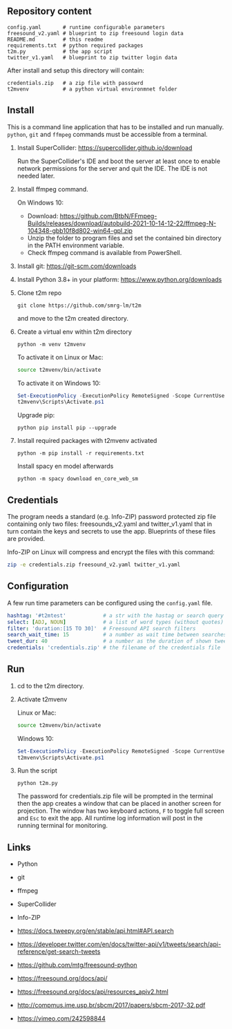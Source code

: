 Repository content
------------------

```
config.yaml       # runtime configurable parameters
freesound_v2.yaml # blueprint to zip freesound login data
README.md         # this readme
requirements.txt  # python required packages
t2m.py            # the app script
twitter_v1.yaml   # blueprint to zip twitter login data
```

After install and setup this directory will contain:

```
credentials.zip   # a zip file with passowrd
t2mvenv           # a python virtual environmnet folder
```


Install
-------

This is a command line application that has to be installed and run manually.
`python`, `git` and `ffmpeg` commands must be accessible from a terminal.

1. Install SuperCollider: https://supercollider.github.io/download

   Run the SuperCollider's IDE and boot the server at least once to enable network
   permissions for the server and quit the IDE. The IDE is not needed later.

2. Install ffmpeg command.

   On Windows 10:

   - Download: https://github.com/BtbN/FFmpeg-Builds/releases/download/autobuild-2021-10-14-12-22/ffmpeg-N-104348-gbb10f8d802-win64-gpl.zip
   - Unzip the folder to program files and set the contained bin directory in
     the PATH environment variable.
   - Check ffmpeg command is available from PowerShell.

3. Install git: https://git-scm.com/downloads

4. Install Python 3.8+ in your platform: https://www.python.org/downloads

5. Clone t2m repo

    ```
    git clone https://github.com/smrg-lm/t2m
    ```

    and move to the t2m created directory.

5. Create a virtual env within t2m directory

    ```
    python -m venv t2mvenv
    ```

    To activate it on Linux or Mac:

    ```bash
    source t2mvenv/bin/activate
    ```

    To activate it on Windows 10:

    ```PowerShell
    Set-ExecutionPolicy -ExecutionPolicy RemoteSigned -Scope CurrentUser
    t2mvenv\Scripts\Activate.ps1
    ```

    Upgrade pip:

    ```
    python pip install pip --upgrade
    ```

6. Install required packages with t2mvenv activated

    ```
    python -m pip install -r requirements.txt
    ```

    Install spacy en model afterwards

    ```
    python -m spacy download en_core_web_sm
    ```


Credentials
-----------

The program needs a standard (e.g. Info-ZIP) password protected zip file
containing only two files: freesounds_v2.yaml and twitter_v1.yaml that in turn
contain the keys and secrets to use the app. Blueprints of these files are
provided.

Info-ZIP on Linux will compress and encrypt the files with this command:

```bash
zip -e credentials.zip freesound_v2.yaml twitter_v1.yaml
```


Configuration
-------------

A few run time parameters can be configured using the `config.yaml` file.

```yaml
hashtag: '#t2mtest'            # a str with the hastag or search query for Twitter API
select: [ADJ, NOUN]            # a list of word types (without quotes) for spacy analysis
filter: 'duration:[15 TO 30]'  # Freesound API search filters
search_wait_time: 15           # a number as wait time between searches (also initial wait time)
tweet_dur: 40                  # a number as the duration of shown tweets if sounds were found
credentials: 'credentials.zip' # the filename of the credentials file
```


Run
---

1. cd to the t2m directory.

2. Activate t2mvenv

    Linux or Mac:

    ```bash
    source t2mvenv/bin/activate
    ```

    Windows 10:

    ```PowerShell
    Set-ExecutionPolicy -ExecutionPolicy RemoteSigned -Scope CurrentUser
    t2mvenv\Scripts\Activate.ps1
    ```

3. Run the script

    ```
    python t2m.py
    ```

    The password for credentials.zip file will be prompted in the terminal
    then the app creates a window that can be placed in another screen for
    projection. The window has two keyboard actions, `F` to toggle full screen
    and `Esc` to exit the app. All runtime log information will post in the
    running terminal for monitoring.


Links
-----

- Python

- git

- ffmpeg

- SuperCollider

- Info-ZIP

- https://docs.tweepy.org/en/stable/api.html#API.search
- https://developer.twitter.com/en/docs/twitter-api/v1/tweets/search/api-reference/get-search-tweets

- https://github.com/mtg/freesound-python
- https://freesound.org/docs/api/
- https://freesound.org/docs/api/resources_apiv2.html

- http://compmus.ime.usp.br/sbcm/2017/papers/sbcm-2017-32.pdf
- https://vimeo.com/242598844
